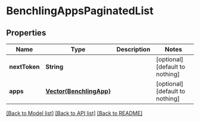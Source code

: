 # BenchlingAppsPaginatedList


## Properties
Name | Type | Description | Notes
------------ | ------------- | ------------- | -------------
**nextToken** | **String** |  | [optional] [default to nothing]
**apps** | [**Vector{BenchlingApp}**](BenchlingApp.md) |  | [optional] [default to nothing]


[[Back to Model list]](../README.md#models) [[Back to API list]](../README.md#api-endpoints) [[Back to README]](../README.md)


